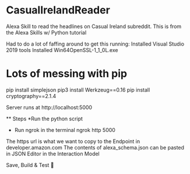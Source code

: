 # CasualIrelandReader
Alexa Skill to read the headlines on Casual Ireland subreddit.
This is from the Alexa Skills w/ Python tutorial


Had to do a lot of faffing around to get this running:
Installed Visual Studio 2019 tools
Installed Win64OpenSSL-1_1_0L.exe

# Lots of messing with pip

pip install simplejson
pip3 install Werkzeug==0.16
pip install cryptography==2.1.4



Server runs at http://localhost:5000


** Steps
*Run the python script
* Run ngrok in the terminal
ngrok http 5000

The https url is what we want to copy to the Endpoint in developer.amazon.com
The contents of alexa_schema.json can be pasted in JSON Editor in the Interaction Model

Save, Build & Test 🤞


